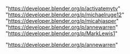 "https://developer.blender.org/p/activatemytv"
"https://developer.blender.org/p/michaelruge12"
"https://developer.blender.org/p/micahjasper"
"https://developer.blender.org/p/annewarren"
"https://developer.blender.org/p/MarkLewis1"
 
"https://developer.blender.org/p/annewarren"
 
